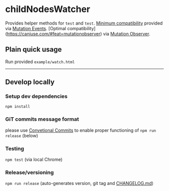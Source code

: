 # childNodesWatcher

Provides helper methods for `test` and `test`.
[Minimum compatibility](https://caniuse.com/#feat=mutation-events) provided via [Mutation Events](https://developer.mozilla.org/en-US/docs/Web/Guide/Events/Mutation_events).
[Optimal compatibility] (https://caniuse.com/#feat=mutationobserver) via [Mutation Observer](https://developer.mozilla.org/en-US/docs/Web/API/MutationObserver).

## Plain quick usage
Run provided `example/watch.html`

---

## Develop locally

### Setup dev dependencies
`npm install`

### GiT commits message format
please use [Convetional Commits](https://www.conventionalcommits.org) to enable proper functioning of `npm run release` (below)

### Testing
`npm test` (via local Chrome)

### Release/versioning
`npm run release` (auto-generates version, git tag and [CHANGELOG.md](./CHANGELOG.md))